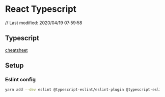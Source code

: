 # React Typescript

// Last modified: 2020/04/19 07:59:58

## Typescript

[cheatsheet](https://github.com/sw-yx/react-typescript-cheatsheet/blob/master/ADVANCED.md)

## Setup

### Eslint config

```bash
yarn add --dev eslint @typescript-eslint/eslint-plugin @typescript-eslint/parser eslint-config-prettier eslint-plugin-prettier eslint-plugin-react prettier
```
